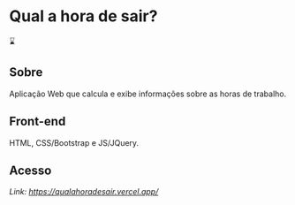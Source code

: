 # Qual a hora de sair?

:hourglass:

## Sobre

Aplicação Web que calcula e exibe informações sobre as horas de trabalho.

## Front-end

HTML, CSS/Bootstrap e JS/JQuery.

## Acesso
*Link: https://qualahoradesair.vercel.app/*
